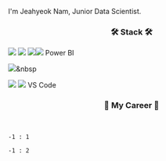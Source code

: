 I'm Jeahyeok Nam, Junior Data Scientist.
  

<h3 align="center">🛠 Stack 🛠</h3>
<img src="https://img.shields.io/badge/Python-3766AB?style=flat-square&logo=Python&logoColor=white"/> <img src="https://img.shields.io/badge/MySQL-4479A1?style=flat-square&logo=MySQL&logoColor=white"/> <img src="https://img.shields.io/badge/R-blue?style=flat&logo=R&logoColor={276DC3}"/><img src="https://img.shields.io/badge/RStudio-skyblue?style=flat&logo=R&logoColor={75AADB}"/>
Power BI

<img src="https://img.shields.io/badge/Qgis-589632?style=flat-square&logo=Qgis&logoColor=white"/>&nbsp 

<img src="https://img.shields.io/badge/Google Colab-black?style=flat&logo=Google Colab&logoColor="/>
<img src="https://img.shields.io/badge/Jupyter-black?style=flat&logo=Jupyter&logoColor={F37626}"/>
VS Code



<h3 align="center"> 	 🤵 My Career 🤵 </h3> <br/>
  
 ```
-1 : 1

-1 : 2

 ```
